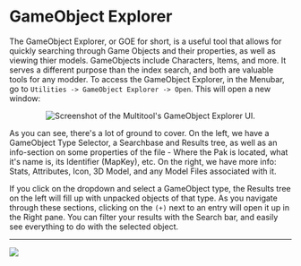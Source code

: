 #  GameObject Explorer
The GameObject Explorer, or GOE for short, is a useful tool that allows for quickly searching through Game Objects and their properties, as well as viewing thier models. GameObjects include Characters, Items, and more. It serves a different purpose than the index search, and both are valuable tools for any modder. To access the GameObject Explorer, in the Menubar, go to `Utilities -> GameObject Explorer -> Open`. This will open a new window:

<p align="center">
<img alt="Screenshot of the Multitool's GameObject Explorer UI." src="https://i.imgur.com/fuJRIyQ.png">
</p>

As you can see, there's a lot of ground to cover. On the left, we have a GameObject Type Selector, a Searchbase and Results tree, as well as an info-section on some properties of the file - Where the Pak is located, what it's name is, its Identifier (MapKey), etc. On the right, we have more info: Stats, Attributes, Icon, 3D Model, and any Model Files associated with it.

If you click on the dropdown and select a GameObject type, the Results tree on the left will fill up with unpacked objects of that type. As you navigate through these sections, clicking on the `(+)` next to an entry will open it up in the Right pane. You can filter your results with the Search bar, and easily see everything to do with the selected object.

---

[<img src="https://img.shields.io/badge/Back_To-General_Usage-orange?style=for-the-badge">](https://github.com/ShinyHobo/BG3-Modders-Multitool/wiki/General-Usage)
